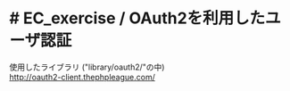# # EC_exercise  / OAuth2を利用したユーザ認証  

使用したライブラリ ("library/oauth2/"の中)  
http://oauth2-client.thephpleague.com/    